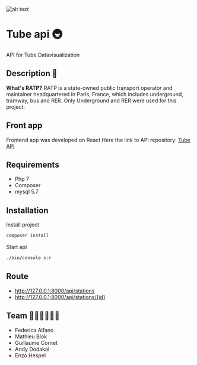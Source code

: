 ![alt text](https://www.bluecieloecm.com/wp-content/uploads/2016/03/RATP-logo.jpg)

# Tube api 🚇

API for Tube Datavisualization

## Description 📖

**What's RATP?**
RATP is a state-owned public transport operator and maintainer headquartered in Paris, France, which includes underground, tramway, bus and RER.
Only Underground and RER were used for this project.

## Front app

Frontend app was developed on React
Here the link to API repository: [Tube API](https://github.com/fedre30/Tube)

## Requirements

- Php 7
- Composer
- mysql 5.7

## Installation

Install project

```bash
composer install
```

Start api
```bash
./bin/console s:r
```
 
## Route

- http://127.0.0.1:8000/api/stations
- http://127.0.0.1:8000/api/stations/{id} 


## Team 👩🏻‍💻👨🏽‍💻

- Federica Alfano
- Mathieu Blok
- Guillaume Cornet
- Andy Dodakal
- Enzo Hespel